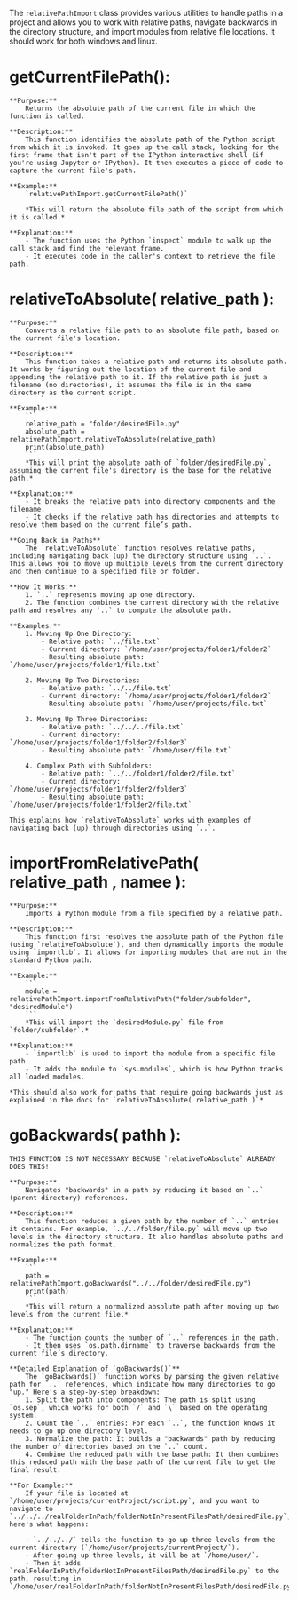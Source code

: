 
The `relativePathImport` class provides various utilities to handle paths in a project and allows you to work with relative paths, navigate backwards in the directory structure, and import modules from relative file locations. It should work for both windows and linux.

# getCurrentFilePath():
    **Purpose:**  
        Returns the absolute path of the current file in which the function is called.

    **Description:**  
        This function identifies the absolute path of the Python script from which it is invoked. It goes up the call stack, looking for the first frame that isn't part of the IPython interactive shell (if you're using Jupyter or IPython). It then executes a piece of code to capture the current file's path.

    **Example:**  
        `relativePathImport.getCurrentFilePath()`

        *This will return the absolute file path of the script from which it is called.*

    **Explanation:**  
        - The function uses the Python `inspect` module to walk up the call stack and find the relevant frame.
        - It executes code in the caller's context to retrieve the file path.

# relativeToAbsolute( relative_path ):
    **Purpose:**  
        Converts a relative file path to an absolute file path, based on the current file's location.

    **Description:**  
        This function takes a relative path and returns its absolute path. It works by figuring out the location of the current file and appending the relative path to it. If the relative path is just a filename (no directories), it assumes the file is in the same directory as the current script.

    **Example:**  
        ```
        relative_path = "folder/desiredFile.py"
        absolute_path = relativePathImport.relativeToAbsolute(relative_path)
        print(absolute_path)
        ```
        *This will print the absolute path of `folder/desiredFile.py`, assuming the current file's directory is the base for the relative path.*

    **Explanation:**  
        - It breaks the relative path into directory components and the filename.
        - It checks if the relative path has directories and attempts to resolve them based on the current file’s path.

    **Going Back in Paths**  
        The `relativeToAbsolute` function resolves relative paths, including navigating back (up) the directory structure using `..`. This allows you to move up multiple levels from the current directory and then continue to a specified file or folder.

    **How It Works:**  
        1. `..` represents moving up one directory.
        2. The function combines the current directory with the relative path and resolves any `..` to compute the absolute path.

    **Examples:**  
        1. Moving Up One Directory:  
            - Relative path: `../file.txt`
            - Current directory: `/home/user/projects/folder1/folder2`
            - Resulting absolute path: `/home/user/projects/folder1/file.txt`

        2. Moving Up Two Directories:  
            - Relative path: `../../file.txt`
            - Current directory: `/home/user/projects/folder1/folder2`
            - Resulting absolute path: `/home/user/projects/file.txt`

        3. Moving Up Three Directories:  
            - Relative path: `../../../file.txt`
            - Current directory: `/home/user/projects/folder1/folder2/folder3`
            - Resulting absolute path: `/home/user/file.txt`

        4. Complex Path with Subfolders:  
            - Relative path: `../../folder1/folder2/file.txt`
            - Current directory: `/home/user/projects/folder1/folder2/folder3`
            - Resulting absolute path: `/home/user/projects/folder1/folder2/file.txt`

    This explains how `relativeToAbsolute` works with examples of navigating back (up) through directories using `..`.

# importFromRelativePath( relative_path , namee ):
    **Purpose:**  
        Imports a Python module from a file specified by a relative path.

    **Description:**  
        This function first resolves the absolute path of the Python file (using `relativeToAbsolute`), and then dynamically imports the module using `importlib`. It allows for importing modules that are not in the standard Python path.

    **Example:**
        ```
        module = relativePathImport.importFromRelativePath("folder/subfolder", "desiredModule")
        ```
        *This will import the `desiredModule.py` file from `folder/subfolder`.*

    **Explanation:**  
        - `importlib` is used to import the module from a specific file path.
        - It adds the module to `sys.modules`, which is how Python tracks all loaded modules.

    *This should also work for paths that require going backwards just as explained in the docs for `relativeToAbsolute( relative_path )`*

# goBackwards( pathh ):
    THIS FUNCTION IS NOT NECESSARY BECAUSE `relativeToAbsolute` ALREADY DOES THIS!

    **Purpose:**  
        Navigates "backwards" in a path by reducing it based on `..` (parent directory) references.

    **Description:**  
        This function reduces a given path by the number of `..` entries it contains. For example, `../../folder/file.py` will move up two levels in the directory structure. It also handles absolute paths and normalizes the path format.

    **Example:**  
        ```
        path = relativePathImport.goBackwards("../../folder/desiredFile.py")
        print(path)
        ```
        *This will return a normalized absolute path after moving up two levels from the current file.*

    **Explanation:**  
        - The function counts the number of `..` references in the path.
        - It then uses `os.path.dirname` to traverse backwards from the current file’s directory.

    **Detailed Explanation of `goBackwards()`**  
        The `goBackwards()` function works by parsing the given relative path for `..` references, which indicate how many directories to go "up." Here's a step-by-step breakdown:
        1. Split the path into components: The path is split using `os.sep`, which works for both `/` and `\` based on the operating system.
        2. Count the `..` entries: For each `..`, the function knows it needs to go up one directory level.
        3. Normalize the path: It builds a "backwards" path by reducing the number of directories based on the `..` count.
        4. Combine the reduced path with the base path: It then combines this reduced path with the base path of the current file to get the final result.

    **For Example:**  
        If your file is located at `/home/user/projects/currentProject/script.py`, and you want to navigate to `../../../realFolderInPath/folderNotInPresentFilesPath/desiredFile.py`, here's what happens:

        - `../../../` tells the function to go up three levels from the current directory (`/home/user/projects/currentProject/`).
        - After going up three levels, it will be at `/home/user/`.
        - Then it adds `realFolderInPath/folderNotInPresentFilesPath/desiredFile.py` to the path, resulting in `/home/user/realFolderInPath/folderNotInPresentFilesPath/desiredFile.py`.

